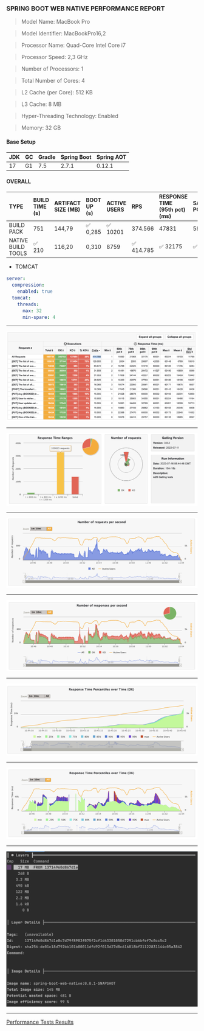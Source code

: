 ### SPRING BOOT WEB NATIVE PERFORMANCE REPORT

> Model Name: MacBook Pro

> Model Identifier: MacBookPro16,2

> Processor Name: Quad-Core Intel Core i7

> Processor Speed: 2,3 GHz

> Number of Processors: 1

> Total Number of Cores: 4

> L2 Cache (per Core): 512 KB

> L3 Cache: 8 MB

> Hyper-Threading Technology: Enabled

> Memory:	32 GB

#### Base Setup

|JDK|GC|Gradle|Spring Boot|Spring AOT|
|:--|:-|:-----|:----------|:---------|
|17 |G1|7.5   |2.7.1      |0.12.1    |

####  OVERALL

|TYPE              |BUILD TIME (s)|ARTIFACT SIZE (MB)|BOOT UP (s)|ACTIVE USERS|RPS    |RESPONSE TIME (95th pct) (ms)|SATURATION POINT|RAM (MB)| CPU (%)|THREADS (MAX)|POSTGRES CPU (%)|
|:-----------------|:-------------|:-----------------|:----------|:-----------|:------|:----------------------------|:---------------|:-------|:-------|:------------|:---------------|
|BUILD PACK        |751           |144,79            |:white_check_mark: 0,285|:white_check_mark: 10201|374.566|47831|584             |310     |12,5    |64           |99              |
|NATIVE BUILD TOOLS|:white_check_mark: 210|116,20    |0,310      |8759        |:white_check_mark: 414.785|:white_check_mark: 32175|:white_check_mark: 1829|:white_check_mark: 263|:white_check_mark: 8|:white_check_mark: 52|99              |

* TOMCAT

``` yaml
server:
  compression:
    enabled: true
  tomcat:
    threads:
      max: 32
      min-spare: 4

```

------------------------------------------------------------------------------------------------------------------------

![](./static/global.png)

------------------------------------------------------------------------------------------------------------------------

![](./static/requests.png)

------------------------------------------------------------------------------------------------------------------------

![](./static/requests_per_second.png)

------------------------------------------------------------------------------------------------------------------------

![](./static/responses_per_second.png)

------------------------------------------------------------------------------------------------------------------------

![](./static/response_time_1.png)

------------------------------------------------------------------------------------------------------------------------

![](./static/response_time_all.png)

------------------------------------------------------------------------------------------------------------------------

![](./static/dive_docker_image.png)

------------------------------------------------------------------------------------------------------------------------

[Performance Tests Results](./static/native.zip)